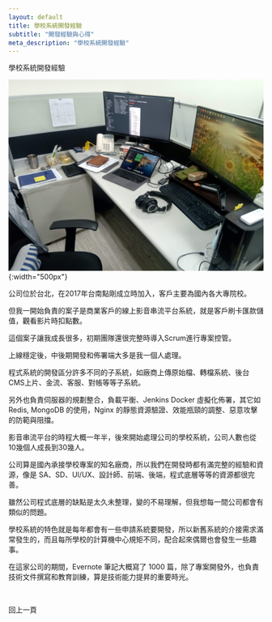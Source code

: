 ```yaml
---
layout: default
title: 學校系統開發經驗
subtitle: "開發經驗與心得"
meta_description: "學校系統開發經驗"
---
```


學校系統開發經驗

![前台首頁](/images/IMG_20200908_085818.jpg){:width="500px"}

公司位於台北，在2017年台南點剛成立時加入，客戶主要為國內各大專院校。

但我一開始負責的案子是商業客戶的線上影音串流平台系統，就是客戶刷卡匯款儲值，觀看影片時扣點數。

這個案子讓我成長很多，初期團隊還很完整時導入Scrum進行專案控管。

上線穩定後，中後期開發和佈署端大多是我一個人處理。

程式系統的開發區分許多不同的子系統，如廠商上傳原始檔、轉檔系統、後台CMS上片、金流、客服、對帳等等子系統。

另外也負責伺服器的規劃整合，負載平衡、Jenkins Docker 虛擬化佈署，其它如 Redis, MongoDB 的使用，Nginx 的靜態資源驗證、效能瓶頸的調整、惡意攻擊的防範與阻擋。

影音串流平台的時程大概一年半，後來開始處理公司的學校系統，公司人數也從10幾個人成長到30幾人。

公司算是國內承接學校專案的知名廠商，所以我們在開發時都有滿完整的經驗和資源，像是 SA、SD、UI/UX、設計師、前端、後端，程式底層等等的資源都很完善。

雖然公司程式底層的缺點是太久未整理，變的不易理解，但我想每一間公司都會有類似的問題。

學校系統的特色就是每年都會有一些申請系統要開發，所以新舊系統的介接需求滿常發生的，而且每所學校的計算機中心規矩不同，配合起來偶爾也會發生一些趣事。

在這家公司的期間，Evernote 筆記大概寫了 1000 篇，除了專案開發外，也負責技術文件撰寫和教育訓練，算是技術能力提昇的重要時光。

<br>

<a class="button primary" onclick="history.back()">回上一頁</a>

<br>
<br>
<br>